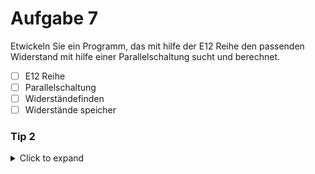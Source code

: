 # Aufgabe 7



  Etwickeln Sie ein Programm, das mit hilfe der E12 Reihe den passenden Widerstand mit hilfe einer Parallelschaltung sucht und berechnet.
  
  - [ ] E12 Reihe
  - [ ] Parallelschaltung
  - [ ] Widerständefinden
  - [ ] Widerstände speicher
### Tip 2
<details>
<summary>Click to expand</summary>
   Die Parallelschaltung kann als a*b/(a+b) realisiert werden
  

## Die E12 Reihe

Schreibe eine Unterfunktion, die einen Integerwert übergeben bekommt und den E12 Widerstand (als float) zurück gibt.

Die E12 Reihe sind Widerstände, die 12 Widerstände pro Dekade erhalten !

  - [x] E12 Reihe
  - [ ] Parallelschaltung
  - [ ] Widerständefinden
  - [ ] Widerstände speicher


  
  ## Parallelschaltung
  
  Schreibt eine zwietes Unterprogramm, welches zwei Werte übergeben bekommt, aus diesen den Parallelwiderstand berechnet und das Ergebniss zurück gibt.
  
  - [x] E12 Reihe
  - [x] Parallelschaltung
  - [ ] Widerständefinden
  - [ ] Widerstände speicher
  
  
  ## Wiederstände finden
  
  Der Benutzer soll vor der Ausführung aufgefordert Werden den gesuchten Widerstand anzugeben.
  Schrieben Sie in der main einen Code, welcher für die E12 Reihe bis 10.000 Ohm den Parallelwiderstand jeder möglichen komnbination berechnet.
  
  
 - [x] E12 Reihe
 - [x] Parallelschaltung
 - [x] Widerständefinden
 - [ ] Widerstände speicher


### Tip 3
  <details>
  <summary>Click to expand</summary>
   Benutze eine doppelte Schleiche, welche die beiden Unterfunktionen aufruft.
  
  <details>


## Widerstände speicher

Erweiter dein Programm so, dass die Widerstandswerte gespeichert werden, wenn sie am dichtesten an dem gewünschten Wert sind.

  ### Tip 4
  <details>
  <summary>Click to expand</summary>
    Berechen die Differenz zwischen dem letzten und aktuellen Widerstand im vergleich zum gewünschten Widerstand, speichere den besseren.
    Speicher den Zähler und übergib ihn am Ende wieder der passenden Unterfunktion, um den ermittelten Widerstand zu bestimmen.
    Überprüfe ob die Differenz negativ ist
  <details>

 - [x] E12 Reihe
 - [x] Parallelschaltung
 - [x] Widerständefinden
 - [x] Widerstände speicher

### Tip 1

<details>
<summary>Click to expand</summary>
  
   Benutze pow() mit 10 hoch x/12
  
 <details> 
  ### Tip 2
<details>
<summary>Click to expand</summary>
   Die Parallelschaltung kann als a*b/(a+b) realisiert werden
  
 <details>

  <details>
